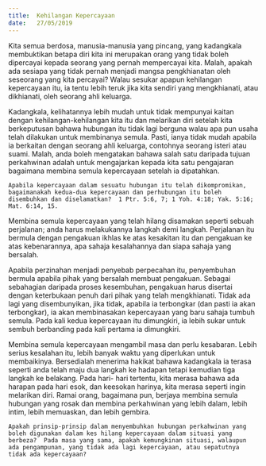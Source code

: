```yaml
---
title:  Kehilangan Kepercayaan
date:   27/05/2019
---
```


Kita semua berdosa, manusia-manusia yang pincang, yang kadangkala membuktikan betapa diri kita ini merupakan orang yang tidak boleh dipercayai kepada seorang yang pernah mempercayai kita.  Malah, apakah ada sesiapa yang tidak pernah menjadi mangsa pengkhianatan oleh seseorang yang kita percayai?  Walau sesukar apapun kehilangan kepercayaan itu, ia tentu lebih teruk jika kita sendiri yang mengkhianati, atau dikhianati, oleh seorang ahli keluarga.

Kadangkala, kelihatannya lebih mudah untuk tidak mempunyai kaitan dengan kehilangan-kehilangan kita itu dan melarikan diri setelah kita berkeputusan bahawa hubungan itu tidak lagi berguna walau apa pun usaha telah dilakukan untuk membinanya semula.  Pasti, ianya tidak mudah apabila ia berkaitan dengan seorang ahli keluarga, contohnya seorang isteri atau suami.  Malah, anda boleh mengatakan bahawa salah satu daripada tujuan perkahwinan adalah untuk mengajarkan kepada kita satu pengajaran bagaimana membina semula kepercayaan setelah ia dipatahkan.

`Apabila kepercayaan dalam sesuatu hubungan itu telah dikompromikan, bagaimanakah kedua-dua kepercayaan dan perhubungan itu boleh disembuhkan dan diselamatkan?  1 Ptr. 5:6, 7; 1 Yoh. 4:18; Yak. 5:16; Mat. 6:14, 15.`

Membina semula kepercayaan yang telah hilang disamakan seperti sebuah perjalanan; anda harus melakukannya langkah demi langkah.  Perjalanan itu bermula dengan pengakuan ikhlas ke atas kesakitan itu dan pengakuan ke atas kebenarannya, apa sahaja kesalahannya dan siapa sahaja yang bersalah.

Apabila perzinahan menjadi penyebab perpecahan itu, penyembuhan bermula apabila pihak yang bersalah membuat pengakuan.  Sebagai sebahagian daripada proses kesembuhan, pengakuan harus disertai dengan keterbukaan penuh dari pihak yang telah mengkhianati.  Tidak ada lagi yang disembunyikan, jika tidak, apabila ia terbongkar (dan pasti ia akan terbongkar), ia akan membinasakan kepercayaan yang baru sahaja tumbuh semula.  Pada kali kedua kepercayaan itu dimungkiri, ia lebih sukar untuk sembuh berbanding pada kali pertama ia dimungkiri.

Membina semula kepercayaan mengambil masa dan perlu kesabaran.  Lebih serius kesalahan itu, lebih banyak waktu yang diperlukan untuk membaikinya.  Bersedialah menerima hakikat bahawa kadangkala ia terasa seperti anda telah maju dua langkah ke hadapan tetapi kemudian tiga langkah ke belakang.  Pada hari- hari tertentu, kita merasa bahawa ada harapan pada hari esok, dan keesokan harinya, kita merasa seperti ingin melarikan diri.  Ramai orang, bagaimana pun, berjaya membina semula hubungan yang rosak dan membina perkahwinan yang lebih dalam, lebih intim, lebih memuaskan, dan lebih gembira.

`Apakah prinsip-prinsip dalam menyembuhkan hubungan perkahwinan yang boleh digunakan dalam kes hilang kepercayaan dalam situasi yang berbeza?  Pada masa yang sama, apakah kemungkinan situasi, walaupun ada pengampunan, yang tidak ada lagi kepercayaan, atau sepatutnya tidak ada kepercayaan?`